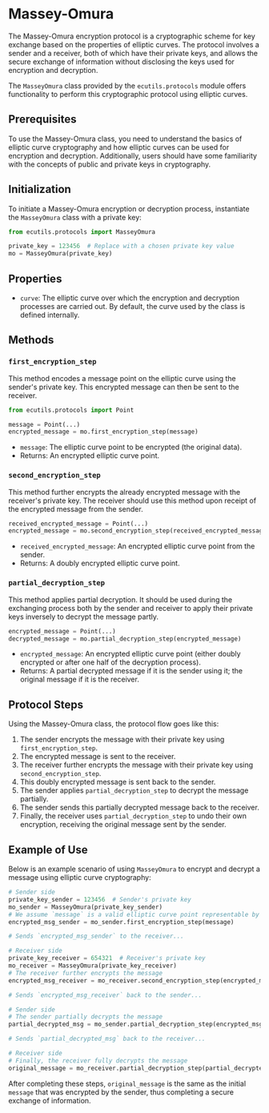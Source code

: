 # Massey-Omura

The Massey-Omura encryption protocol is a cryptographic scheme for key exchange based on the properties of elliptic curves. The protocol involves a sender and a receiver, both of which have their private keys, and allows the secure exchange of information without disclosing the keys used for encryption and decryption.

The `MasseyOmura` class provided by the `ecutils.protocols` module offers functionality to perform this cryptographic protocol using elliptic curves.

## Prerequisites

To use the Massey-Omura class, you need to understand the basics of elliptic curve cryptography and how elliptic curves can be used for encryption and decryption. Additionally, users should have some familiarity with the concepts of public and private keys in cryptography.

## Initialization

To initiate a Massey-Omura encryption or decryption process, instantiate the `MasseyOmura` class with a private key:

```python
from ecutils.protocols import MasseyOmura

private_key = 123456  # Replace with a chosen private key value
mo = MasseyOmura(private_key)
```

## Properties

- `curve`: The elliptic curve over which the encryption and decryption processes are carried out. By default, the curve used by the class is defined internally.

## Methods

### `first_encryption_step`

This method encodes a message point on the elliptic curve using the sender's private key. This encrypted message can then be sent to the receiver.

```python
from ecutils.protocols import Point

message = Point(...)
encrypted_message = mo.first_encryption_step(message)
```
- `message`: The elliptic curve point to be encrypted (the original data).
- Returns: An encrypted elliptic curve point.

### `second_encryption_step`

This method further encrypts the already encrypted message with the receiver's private key. The receiver should use this method upon receipt of the encrypted message from the sender.

```python
received_encrypted_message = Point(...)
encrypted_message = mo.second_encryption_step(received_encrypted_message)
```
- `received_encrypted_message`: An encrypted elliptic curve point from the sender.
- Returns: A doubly encrypted elliptic curve point.

### `partial_decryption_step`

This method applies partial decryption. It should be used during the exchanging process both by the sender and receiver to apply their private keys inversely to decrypt the message partly.

```python
encrypted_message = Point(...)
decrypted_message = mo.partial_decryption_step(encrypted_message)
```
- `encrypted_message`: An encrypted elliptic curve point (either doubly encrypted or after one half of the decryption process).
- Returns: A partial decrypted message if it is the sender using it; the original message if it is the receiver.

## Protocol Steps

Using the Massey-Omura class, the protocol flow goes like this:

1. The sender encrypts the message with their private key using `first_encryption_step`.
2. The encrypted message is sent to the receiver.
3. The receiver further encrypts the message with their private key using `second_encryption_step`.
4. This doubly encrypted message is sent back to the sender.
5. The sender applies `partial_decryption_step` to decrypt the message partially.
6. The sender sends this partially decrypted message back to the receiver.
7. Finally, the receiver uses `partial_decryption_step` to undo their own encryption, receiving the original message sent by the sender.

## Example of Use

Below is an example scenario of using `MasseyOmura` to encrypt and decrypt a message using elliptic curve cryptography:

```python
# Sender side
private_key_sender = 123456  # Sender's private key
mo_sender = MasseyOmura(private_key_sender)
# We assume `message` is a valid elliptic curve point representable by `Point`
encrypted_msg_sender = mo_sender.first_encryption_step(message)

# Sends `encrypted_msg_sender` to the receiver...

# Receiver side
private_key_receiver = 654321  # Receiver's private key
mo_receiver = MasseyOmura(private_key_receiver)
# The receiver further encrypts the message
encrypted_msg_receiver = mo_receiver.second_encryption_step(encrypted_msg_sender)

# Sends `encrypted_msg_receiver` back to the sender...

# Sender side
# The sender partially decrypts the message
partial_decrypted_msg = mo_sender.partial_decryption_step(encrypted_msg_receiver)

# Sends `partial_decrypted_msg` back to the receiver...

# Receiver side
# Finally, the receiver fully decrypts the message
original_message = mo_receiver.partial_decryption_step(partial_decrypted_msg)
```

After completing these steps, `original_message` is the same as the initial `message` that was encrypted by the sender, thus completing a secure exchange of information.